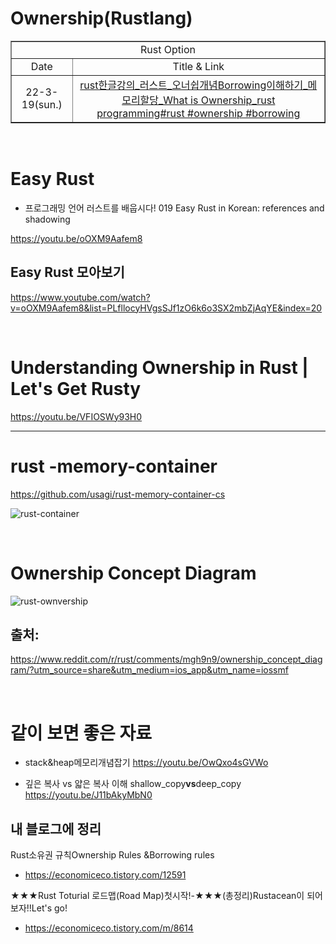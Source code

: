 # Ownership(Rustlang)

<table border="1">
    <tr>
    <td colspan="2" align="center">Rust Option</td>
    </tr>
    <tr align="center">
        <td>Date</td>
        <td>Title & Link</td>
    </tr>
    <tr align="center">
        <td>22-3-19(sun.)</td>
        <td><a href="https://youtu.be/5f5Ua0ebeEc">rust한글강의_러스트_오너쉽개념Borrowing이해하기_메모리할당_What is Ownership_rust programming#rust #ownership #borrowing</td>
</table>

<br>

# Easy Rust

- 프로그래밍 언어 러스트를 배웁시다! 019 Easy Rust in Korean: references and shadowing

https://youtu.be/oOXM9Aafem8

## Easy Rust 모아보기

https://www.youtube.com/watch?v=oOXM9Aafem8&list=PLfllocyHVgsSJf1zO6k6o3SX2mbZjAqYE&index=20

<br>

# Understanding Ownership in Rust | Let's Get Rusty

https://youtu.be/VFIOSWy93H0

<hr>

# rust -memory-container

https://github.com/usagi/rust-memory-container-cs

![rust-container](https://github.com/usagi/rust-memory-container-cs/blob/master/3840x2160/rust-memory-container-cs-3840x2160-dark-back.png)

<br>

# Ownership Concept Diagram

![rust-ownvership](https://i.redd.it/nhhxzcwqd6q61.png)

## 출처:

https://www.reddit.com/r/rust/comments/mgh9n9/ownership_concept_diagram/?utm_source=share&utm_medium=ios_app&utm_name=iossmf

<br>

# 같이 보면 좋은 자료

- stack&heap메모리개념잡기
  https://youtu.be/OwQxo4sGVWo

- 깊은 복사 vs 얇은 복사 이해
  shallow_copy**vs**deep_copy
  https://youtu.be/J11bAkyMbN0

## 내 블로그에 정리

Rust소유권 규칙Ownership Rules &Borrowing rules

- https://economiceco.tistory.com/12591

★★★Rust Toturial 로드맵(Road Map)첫시작!-★★★(총정리)Rustacean이 되어 보자!!Let's go!

- https://economiceco.tistory.com/m/8614
